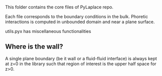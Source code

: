 This folder contains the core files of PyLaplace repo.

Each file corresponds to the boundary conditions in the bulk. Phoretic interactions is computed in unbounded domain and near a plane surface.

utils.pyx has miscellaneous functionalities

## Where is the wall?
A single plane boundary (be it wall or a fluid-fluid interface) is always kept at z=0 in the library such that region of interest is the upper half space for z>0. 

